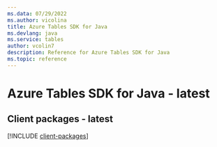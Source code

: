 ```yaml
---
ms.data: 07/29/2022
ms.author: vicolina
title: Azure Tables SDK for Java
ms.devlang: java
ms.service: tables
author: vcolin7
description: Reference for Azure Tables SDK for Java
ms.topic: reference
---
```

# Azure Tables SDK for Java - latest

## Client packages - latest
[!INCLUDE [client-packages](tables-client-index.md)]